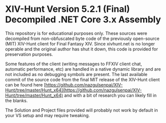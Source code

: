 # XIV-Hunt Version 5.2.1 (Final) Decompiled .NET Core 3.x Assembly

This repository is for educational purposes only. These sources were decompiled from non-obfuscated byte code of the previously open-source (MIT) XIV-Hunt client for Final Fantasy XIV. Since xivhunt.net is no longer operable and the original author has shut it down, this code is provided for preservation purposes.

Some features of the client (writing messages to FFXIV client chat, automatic performance, etc) are handled in a native dynamic library and are not included as no debugging symbols are present. The last available commit of the source code from the final MIT release of the XIV-Hunt client can be found here [https://github.com/nazgulsenpai/XIV-Hunt/tree/master/Hunt_x64](https://github.com/nazgulsenpai/XIV-Hunt/tree/master/Hunt_x64) and with a bit of research you can likely fill in the blanks.

The Solution and Project files provided will probably not work by default in your VS setup and may require tweaking.

